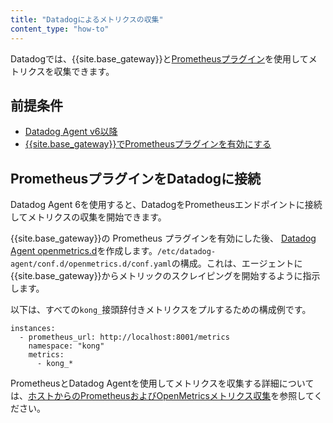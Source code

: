 ```yaml
---
title: "Datadogによるメトリクスの収集"
content_type: "how-to"
---
```

Datadogでは、{{site.base_gateway}}と[Prometheusプラグイン](/hub/kong-inc/prometheus/)を使用してメトリクスを収集できます。

前提条件
----

* [Datadog Agent v6以降](https://docs.datadoghq.com/agent/)
* [{{site.base_gateway}}でPrometheusプラグインを有効にする](/hub/kong-inc/prometheus/#example-config)

PrometheusプラグインをDatadogに接続
--------------------------

Datadog Agent 6を使用すると、DatadogをPrometheusエンドポイントに接続してメトリクスの収集を開始できます。

{{site.base_gateway}}の Prometheus プラグインを有効にした後、 [Datadog Agent openmetrics.d](https://docs.datadoghq.com/integrations/openmetrics/)を作成します。`/etc/datadog-agent/conf.d/openmetrics.d/conf.yaml`の構成。これは、エージェントに{{site.base_gateway}}からメトリックのスクレイピングを開始するように指示します。

以下は、すべての`kong_`接頭辞付きメトリクスをプルするための構成例です。

    instances:
      - prometheus_url: http://localhost:8001/metrics
        namespace: "kong"
        metrics:
          - kong_*

PrometheusとDatadog Agentを使用してメトリクスを収集する詳細については、[ホストからのPrometheusおよびOpenMetricsメトリクス収集](https://docs.datadoghq.com/integrations/guide/prometheus-host-collection/#pagetitle)を参照してください。

